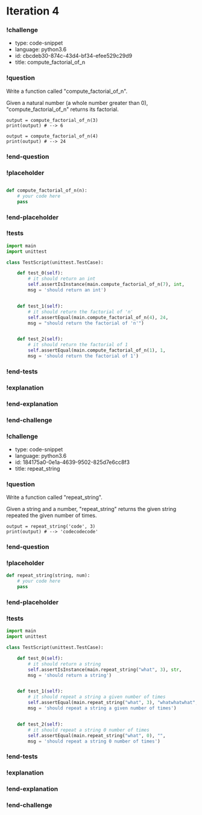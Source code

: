 # Iteration 4

### !challenge

* type: code-snippet
* language: python3.6
* id: cbcdeb30-874c-43d4-bf34-efee529c29d9
* title: compute_factorial_of_n

### !question

Write a function called "compute_factorial_of_n".

Given a natural number (a whole number greater than 0), "compute_factorial_of_n" returns its factorial.

```
output = compute_factorial_of_n(3)
print(output) # --> 6

output = compute_factorial_of_n(4)
print(output) # --> 24
```

### !end-question

### !placeholder

```python

def compute_factorial_of_n(n):
    # your code here
    pass


```

### !end-placeholder

### !tests

```python
import main
import unittest

class TestScript(unittest.TestCase):

    def test_0(self):
        # it should return an int
        self.assertIsInstance(main.compute_factorial_of_n(7), int,
        msg = 'should return an int')


    def test_1(self):
        # it should return the factorial of 'n'
        self.assertEqual(main.compute_factorial_of_n(4), 24,
        msg = "should return the factorial of 'n'")


    def test_2(self):
        # it should return the factorial of 1
        self.assertEqual(main.compute_factorial_of_n(1), 1,
        msg = 'should return the factorial of 1')

```

### !end-tests

### !explanation

### !end-explanation

### !end-challenge

### !challenge

* type: code-snippet
* language: python3.6
* id: 184175a0-0e1a-4639-9502-825d7e6cc8f3
* title: repeat_string

### !question

Write a function called "repeat_string".

Given a string and a number, "repeat_string" returns the given string repeated the given number of times.

```
output = repeat_string('code', 3)
print(output) # --> 'codecodecode'
```

### !end-question

### !placeholder

```python
def repeat_string(string, num):
    # your code here
    pass


```

### !end-placeholder

### !tests

```python
import main
import unittest

class TestScript(unittest.TestCase):

    def test_0(self):
        # it should return a string
        self.assertIsInstance(main.repeat_string("what", 3), str,
        msg = 'should return a string')


    def test_1(self):
        # it should repeat a string a given number of times
        self.assertEqual(main.repeat_string("what", 3), "whatwhatwhat",
        msg = 'should repeat a string a given number of times')


    def test_2(self):
        # it should repeat a string 0 number of times
        self.assertEqual(main.repeat_string("what", 0), "",
        msg = 'should repeat a string 0 number of times')

```

### !end-tests

### !explanation

### !end-explanation

### !end-challenge
